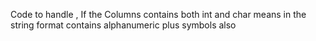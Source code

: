 Code to handle , If the Columns contains both int and char means in the string format contains alphanumeric plus symbols also 
